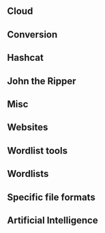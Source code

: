 ## Cloud


## Conversion


## Hashcat


## John the Ripper


## Misc


## Websites


## Wordlist tools


## Wordlists


## Specific file formats


## Artificial Intelligence

